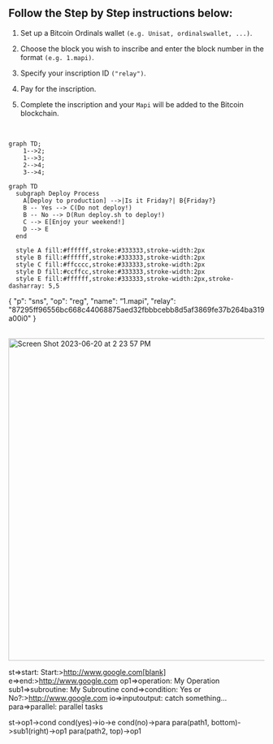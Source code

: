 

## Follow the Step by Step instructions below:

1. Set up a Bitcoin Ordinals wallet `(e.g. Unisat, ordinalswallet, ...)`.

2. Choose the block you wish to inscribe and enter the block number in the format `(e.g. 1.mapi)`.
   
4. Specify your inscription ID `("relay")`.

5. Pay for the inscription.
   
6. Complete the inscription and your `Mapi` will be added to the Bitcoin blockchain.
   
<br>

```mermaid
graph TD;
    1-->2;
    1-->3;
    2-->4;
    3-->4;
```

```mermaid
graph TD
  subgraph Deploy Process
    A[Deploy to production] -->|Is it Friday?| B{Friday?}
    B -- Yes --> C(Do not deploy!)
    B -- No --> D(Run deploy.sh to deploy!)
    C --> E[Enjoy your weekend!]
    D --> E
  end

  style A fill:#ffffff,stroke:#333333,stroke-width:2px
  style B fill:#ffffff,stroke:#333333,stroke-width:2px
  style C fill:#ffcccc,stroke:#333333,stroke-width:2px
  style D fill:#ccffcc,stroke:#333333,stroke-width:2px
  style E fill:#ffffff,stroke:#333333,stroke-width:2px,stroke-dasharray: 5,5

```



{ 
  "p": "sns",
  "op": "reg",
  "name": “1.mapi",
  "relay": "87295ff96556bc668c44068875aed32fbbbcebb8d5af3869fe37b264ba319a00i0"
}

<br>


<img width="635" alt="Screen Shot 2023-06-20 at 2 23 57 PM" src="https://github.com/3D4D5D/3D4D5D/assets/130207760/b51726c2-9b57-48f4-8021-d9a21e1d3374">

<br>

st=>start: Start:>http://www.google.com[blank]
e=>end:>http://www.google.com
op1=>operation: My Operation
sub1=>subroutine: My Subroutine
cond=>condition: Yes
or No?:>http://www.google.com
io=>inputoutput: catch something...
para=>parallel: parallel tasks

st->op1->cond
cond(yes)->io->e
cond(no)->para
para(path1, bottom)->sub1(right)->op1
para(path2, top)->op1



